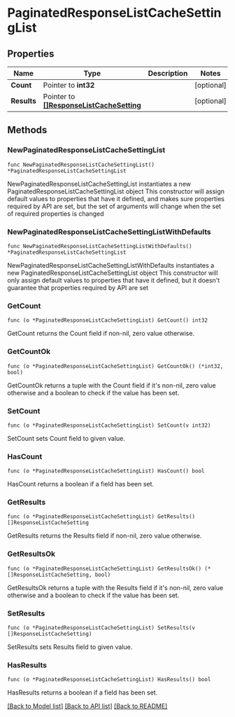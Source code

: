 # PaginatedResponseListCacheSettingList

## Properties

Name | Type | Description | Notes
------------ | ------------- | ------------- | -------------
**Count** | Pointer to **int32** |  | [optional] 
**Results** | Pointer to [**[]ResponseListCacheSetting**](ResponseListCacheSetting.md) |  | [optional] 

## Methods

### NewPaginatedResponseListCacheSettingList

`func NewPaginatedResponseListCacheSettingList() *PaginatedResponseListCacheSettingList`

NewPaginatedResponseListCacheSettingList instantiates a new PaginatedResponseListCacheSettingList object
This constructor will assign default values to properties that have it defined,
and makes sure properties required by API are set, but the set of arguments
will change when the set of required properties is changed

### NewPaginatedResponseListCacheSettingListWithDefaults

`func NewPaginatedResponseListCacheSettingListWithDefaults() *PaginatedResponseListCacheSettingList`

NewPaginatedResponseListCacheSettingListWithDefaults instantiates a new PaginatedResponseListCacheSettingList object
This constructor will only assign default values to properties that have it defined,
but it doesn't guarantee that properties required by API are set

### GetCount

`func (o *PaginatedResponseListCacheSettingList) GetCount() int32`

GetCount returns the Count field if non-nil, zero value otherwise.

### GetCountOk

`func (o *PaginatedResponseListCacheSettingList) GetCountOk() (*int32, bool)`

GetCountOk returns a tuple with the Count field if it's non-nil, zero value otherwise
and a boolean to check if the value has been set.

### SetCount

`func (o *PaginatedResponseListCacheSettingList) SetCount(v int32)`

SetCount sets Count field to given value.

### HasCount

`func (o *PaginatedResponseListCacheSettingList) HasCount() bool`

HasCount returns a boolean if a field has been set.

### GetResults

`func (o *PaginatedResponseListCacheSettingList) GetResults() []ResponseListCacheSetting`

GetResults returns the Results field if non-nil, zero value otherwise.

### GetResultsOk

`func (o *PaginatedResponseListCacheSettingList) GetResultsOk() (*[]ResponseListCacheSetting, bool)`

GetResultsOk returns a tuple with the Results field if it's non-nil, zero value otherwise
and a boolean to check if the value has been set.

### SetResults

`func (o *PaginatedResponseListCacheSettingList) SetResults(v []ResponseListCacheSetting)`

SetResults sets Results field to given value.

### HasResults

`func (o *PaginatedResponseListCacheSettingList) HasResults() bool`

HasResults returns a boolean if a field has been set.


[[Back to Model list]](../README.md#documentation-for-models) [[Back to API list]](../README.md#documentation-for-api-endpoints) [[Back to README]](../README.md)


